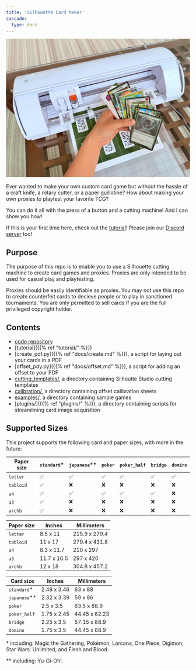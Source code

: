 ```yaml
---
title: 'Silhouette Card Maker'
cascade:
  type: docs
---
```


<!-- !TODO: YouTube video -->

![](/images/display.jpg)

Ever wanted to make your own custom card game but without the hassle of a craft knife, a rotary cutter, or a paper guillotine? How about making your own proxies to playtest your favorite TCG?

You can do it all with the press of a button and a cutting machine! And I can show you how!

If this is your first time here, check out the [tutorial](https://alan-cha.github.io/silhouette-card-maker-testing/)! Please join our [Discord server](https://discord.gg/jhsKmAgbXc) too!

## Purpose

The purpose of this repo is to enable you to use a Silhouette cutting machine to create card games and proxies. Proxies are only intended to be used for casual play and playtesting.

Proxies should be easily identifiable as proxies. You may not use this repo to create counterfeit cards to decieve people or to play in sanctioned tournaments. You are only permitted to sell cards if you are the full privileged copyright holder.

## Contents

* [code repository](https://github.com/Alan-Cha/silhouette-card-maker-testing)
* [tutorial]({{% ref "tutorial/" %}})
* [create_pdf.py]({{% ref "docs/create.md" %}}), a script for laying out your cards in a PDF
* [offset_pdy.py]({{% ref "docs/offset.md" %}}), a script for adding an offset to your PDF
* [cutting_templates/](https://github.com/Alan-Cha/silhouette-card-maker-testing/tree/main/cutting_templates), a directory containing Silhoutte Studio cutting templates
* [calibration/](https://github.com/Alan-Cha/silhouette-card-maker-testing/tree/main/calibration), a directory containing offset calibration sheets
* [examples/](https://github.com/Alan-Cha/silhouette-card-maker-testing/tree/main/examples), a directory containing sample games
* [plugins/]({{% ref "plugins/" %}}), a directory containing scripts for streamlining card image acquisition


## Supported Sizes

This project supports the following card and paper sizes, with more in the future:

| Paper size | `standard`* | `japanese`** | `poker` | `poker_half` | `bridge` | `domino` |
| ---------- | ----------- | ------------ | ------- | ------------ | -------- | -------- |
| `letter`   | ✅         | ✅           | ✅     |  ✅          | ✅      | ✅      |
| `tabloid`  | ✅         | ❌           | ❌     |  ❌          | ❌      | ❌      |
| `a4`       | ✅         | ✅           | ✅     |  ✅          | ✅      | ❌      |
| `a3`       | ✅         | ❌           | ❌     |  ❌          | ❌      | ❌      |
| `archb`    | ✅         | ❌           | ❌     |  ❌          | ❌      | ❌      |

| Paper size | Inches      | Millimeters   |
| ---------- | ----------- | ------------- |
| `letter`   | 8.5 x 11    | 215.9 x 279.4 |
| `tabloid`  | 11 x 17     | 279.4 x 431.8 |
| `a4`       | 8.3 x 11.7  | 210 x 297     |
| `a3`       | 11.7 x 16.5 | 297 x 420     |
| `archb`    | 12 x 18     | 304.8 x 457.2 |

| Card size    | Inches       | Millimeters   |
| ------------ | ------------ | ------------- |
| `standard`*  | 2.48 x 3.46  | 63 x 88       |
| `japanese`** | 2.32 x 3.39  | 59 x 86       |
| `poker`      | 2.5 x 3.5    | 63.5 x 88.9   |
| `poker_half` | 1.75 x 2.45  | 44.45 x 62.23 |
| `bridge`     | 2.25 x 3.5   | 57.15 x 88.9  |
| `domino`     | 1.75 x 3.5   | 44.45 x 88.9  |

\* including: Magic the Gathering, Pokémon, Lorcana, One Piece, Digimon, Star Wars: Unlimited, and Flesh and Blood.

** including: Yu-Gi-Oh!.